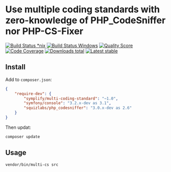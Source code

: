 # Use multiple coding standards with zero-knowledge of PHP_CodeSniffer nor PHP-CS-Fixer

[![Build Status *nix](https://img.shields.io/travis/Symplify/MultiCodingStandard.svg?style=flat-square)](https://travis-ci.org/Symplify/MultiCodingStandard)
[![Build Status Windows](https://img.shields.io/appveyor/ci/tomasvotruba/MultiCodingStandard.svg?style=flat-square)](https://ci.appveyor.com/project/TomasVotruba/MultiCodingStandard)
[![Quality Score](https://img.shields.io/scrutinizer/g/Symplify/MultiCodingStandard.svg?style=flat-square)](https://scrutinizer-ci.com/g/Symplify/MultiCodingStandard)
[![Code Coverage](https://img.shields.io/scrutinizer/coverage/g/Symplify/MultiCodingStandard.svg?style=flat-square)](https://scrutinizer-ci.com/g/Symplify/MultiCodingStandard)
[![Downloads total](https://img.shields.io/packagist/dt/symplify/multi-coding-standard.svg?style=flat-square)](https://packagist.org/packages/symplify/multi-coding-standard)
[![Latest stable](https://img.shields.io/packagist/v/symplify/multi-coding-standard.svg?style=flat-square)](https://packagist.org/packages/symplify/multi-coding-standard)


## Install

Add to `composer.json`:

```json
{
    "require-dev": {
        "symplify/multi-coding-standard": "~1.0",
        "symfony/console": "3.2.x-dev as 3.1",
        "squizlabs/php_codesniffer": "3.0.x-dev as 2.6"
    }
}
```

Then updat:

```sh
composer update
```

## Usage

```sh
vendor/bin/multi-cs src
```

